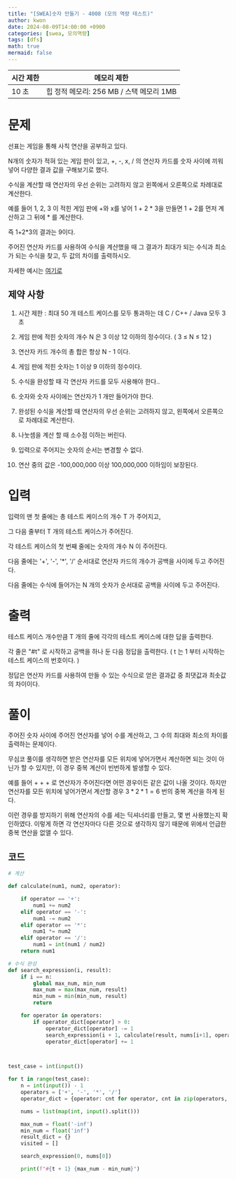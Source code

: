 ```yaml
---
title: "[SWEA]숫자 만들기 - 4008 (모의 역량 테스트)"
author: kwon
date: 2024-08-09T14:00:00 +0900
categories: [swea, 모의역량]
tags: [dfs]
math: true
mermaid: false
---
```


| 시간 제한 | 메모리 제한 |
| --- | --- |
| 10 초 | 힙 정적 메모리: 256 MB / 스택 메모리 1MB |

# 문제


선표는 게임을 통해 사칙 연산을 공부하고 있다.

N개의 숫자가 적혀 있는 게임 판이 있고, +, -, x, / 의 연산자 카드를 숫자 사이에 끼워 넣어 다양한 결과 값을 구해보기로 했다.

수식을 계산할 때 연산자의 우선 순위는 고려하지 않고 왼쪽에서 오른쪽으로 차례대로 계산한다.

예를 들어 1, 2, 3 이 적힌 게임 판에 +와 x를 넣어 1 + 2 * 3을 만들면 1 + 2를 먼저 계산하고 그 뒤에 * 를 계산한다.

즉 1+2*3의 결과는 9이다.

 
주어진 연산자 카드를 사용하여 수식을 계산했을 때 그 결과가 최대가 되는 수식과 최소가 되는 수식을 찾고, 두 값의 차이를 출력하시오.

 
자세한 예시는 [여기로](https://swexpertacademy.com/main/talk/solvingClub/problemView.do?solveclubId=AZC_w6Z6yygDFAQW&contestProbId=AWIeRZV6kBUDFAVH&probBoxId=AZC_w6Z6yykDFAQW&type=PROBLEM&problemBoxTitle=1w_homework&problemBoxCnt=5)

## 제약 사항

1. 시간 제한 : 최대 50 개 테스트 케이스를 모두 통과하는 데 C / C++ / Java 모두 3 초

2. 게임 판에 적힌 숫자의 개수 N 은 3 이상 12 이하의 정수이다. ( 3 ≤ N ≤ 12 )

3. 연산자 카드 개수의 총 합은 항상 N - 1 이다.

4. 게임 판에 적힌 숫자는 1 이상 9 이하의 정수이다.

5. 수식을 완성할 때 각 연산자 카드를 모두 사용해야 한다..

6. 숫자와 숫자 사이에는 연산자가 1 개만 들어가야 한다.

7. 완성된 수식을 계산할 때 연산자의 우선 순위는 고려하지 않고, 왼쪽에서 오른쪽으로 차례대로 계산한다.

8. 나눗셈을 계산 할 때 소수점 이하는 버린다.

9. 입력으로 주어지는 숫자의 순서는 변경할 수 없다.

10. 연산 중의 값은 -100,000,000 이상 100,000,000 이하임이 보장된다.

# 입력

입력의 맨 첫 줄에는 총 테스트 케이스의 개수 T 가 주어지고,

그 다음 줄부터 T 개의 테스트 케이스가 주어진다.

각 테스트 케이스의 첫 번째 줄에는 숫자의 개수 N 이 주어진다.

다음 줄에는 '+', '-', '*', '/' 순서대로 연산자 카드의 개수가 공백을 사이에 두고 주어진다.

다음 줄에는 수식에 들어가는 N 개의 숫자가 순서대로 공백을 사이에 두고 주어진다.

# 출력

테스트 케이스 개수만큼 T 개의 줄에 각각의 테스트 케이스에 대한 답을 출력한다.

각 줄은 "#t" 로 시작하고 공백을 하나 둔 다음 정답을 출력한다. ( t 는 1 부터 시작하는 테스트 케이스의 번호이다. )

정답은 연산자 카드를 사용하여 만들 수 있는 수식으로 얻은 결과값 중 최댓값과 최솟값의 차이이다.

# 풀이

주어진 숫자 사이에 주어진 연산자를 넣어 수를 계산하고, 그 수의 최대와 최소의 차이를 출력하는 문제이다.

무심코 풀이를 생각하면 받은 연산자를 모든 위치에 넣어가면서 계산하면 되는 것이 아닌가 할 수 있지만, 이 경우 중복 계산이 빈번하게 발생할 수 있다.

예를 들어 + + + 로 연산자가 주어진다면 어떤 경우이든 같은 값이 나올 것이다. 하지만 연산자를 모든 위치에 넣어가면서 계산할 경우 $3 * 2 * 1 = 6$ 번의 중복 계산을 하게 된다.

이런 경우를 방지하기 위해 연산자의 수를 세는 딕셔너리를 만들고, 몇 번 사용했는지 확인하였다. 이렇게 하면 각 연산자마다 다른 것으로 생각하지 않기 때문에 위에서 언급한 중복 연산을 없앨 수 있다.

## 코드

```py
# 계산

def calculate(num1, num2, operator):

    if operator == '+':
        num1 += num2
    elif operator == '-':
        num1 -= num2
    elif operator == '*':
        num1 *= num2
    elif operator == '/':
        num1 = int(num1 / num2)
    return num1

# 수식 완성
def search_expression(i, result):
    if i == n:
        global max_num, min_num
        max_num = max(max_num, result)
        min_num = min(min_num, result)
        return

    for operator in operators:
        if operator_dict[operator] > 0:
            operator_dict[operator] -= 1
            search_expression(i + 1, calculate(result, nums[i+1], operator))
            operator_dict[operator] += 1



test_case = int(input())

for t in range(test_case):
    n = int(input()) - 1
    operators = ['+', '-', '*', '/']
    operator_dict = {operator: cnt for operator, cnt in zip(operators, map(int, input().split()))}

    nums = list(map(int, input().split()))

    max_num = float('-inf')
    min_num = float('inf')
    result_dict = {}
    visited = []

    search_expression(0, nums[0])

    print(f"#{t + 1} {max_num - min_num}")
```